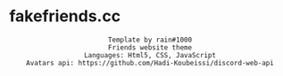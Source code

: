 # fakefriends.cc
<center>

<p align="middle">

    Template by rain#1000
    Friends website theme
    Languages: Html5, CSS, JavaScript
    Avatars api: https://github.com/Hadi-Koubeissi/discord-web-api
